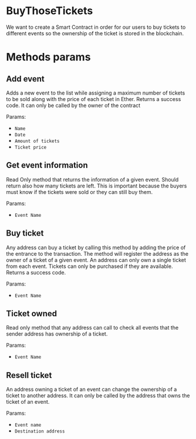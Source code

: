 # BuyThoseTickets
We want to create a Smart Contract in order for our users to buy tickets to different events so the ownership of the ticket is stored in the blockchain.

# Methods params

## Add event
Adds a new event to the list while assigning a maximum number of tickets to be sold along with the price of each ticket in Ether.
Returns a success code.
It can only be called by the owner of the contract

Params:
- `Name`
- `Date`
- `Amount of tickets`
- `Ticket price`
  
## Get event information
Read Only method that returns the information of a given event.
Should return also how many tickets are left. This is important because the buyers must know if the tickets were sold or they can still buy them.

Params:
  - `Event Name`

## Buy ticket
Any address can buy a ticket by calling this method by adding the price of the entrance to the transaction.
The method will register the address as the owner of a ticket of a given event.
An address can only own a single ticket from each event.
Tickets can only be purchased if they are available.
Returns a success code.

Params:
  - `Event Name`

## Ticket owned
Read only method that any address can call to check all events that the sender address has ownership of a ticket.

Params:
  - `Event Name`

## Resell ticket
An address owning a ticket of an event can change the ownership of a ticket to another address.
It can only be called by the address that owns the ticket of an event.

Params:
  - `Event name`
  - `Destination address`
